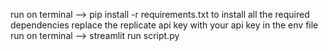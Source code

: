 run on terminal --> pip install -r requirements.txt to install all the required dependencies
replace the replicate api key with your api key in the env file
run on terminal --> streamlit run script.py 
